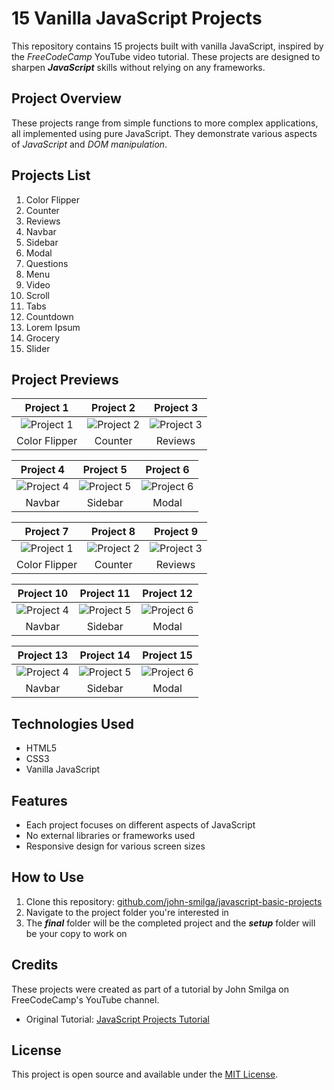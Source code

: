 # 15 Vanilla JavaScript Projects

This repository contains 15 projects built with vanilla JavaScript, inspired by the _FreeCodeCamp_ YouTube video tutorial. These projects are designed to sharpen **_JavaScript_** skills without relying on any frameworks.

## Project Overview

These projects range from simple functions to more complex applications, all implemented using pure JavaScript. They demonstrate various aspects of _JavaScript_ and _DOM_ _manipulation_.

## Projects List

1. Color Flipper
2. Counter
3. Reviews
4. Navbar
5. Sidebar
6. Modal
7. Questions
8. Menu
9. Video
10. Scroll
11. Tabs
12. Countdown
13. Lorem Ipsum
14. Grocery
15. Slider

## Project Previews

|            Project 1             |            Project 2             |            Project 3             |
| :------------------------------: | :------------------------------: | :------------------------------: |
| ![Project 1](path/to/image1.jpg) | ![Project 2](path/to/image2.jpg) | ![Project 3](path/to/image3.jpg) |
|          Color Flipper           |             Counter              |             Reviews              |

|            Project 4             |            Project 5             |            Project 6             |
| :------------------------------: | :------------------------------: | :------------------------------: |
| ![Project 4](path/to/image4.jpg) | ![Project 5](path/to/image5.jpg) | ![Project 6](path/to/image6.jpg) |
|              Navbar              |             Sidebar              |              Modal               |

|            Project 7             |            Project 8             |            Project 9             |
| :------------------------------: | :------------------------------: | :------------------------------: |
| ![Project 1](path/to/image1.jpg) | ![Project 2](path/to/image2.jpg) | ![Project 3](path/to/image3.jpg) |
|          Color Flipper           |             Counter              |             Reviews              |

|            Project 10            |            Project 11            |            Project 12            |
| :------------------------------: | :------------------------------: | :------------------------------: |
| ![Project 4](path/to/image4.jpg) | ![Project 5](path/to/image5.jpg) | ![Project 6](path/to/image6.jpg) |
|              Navbar              |             Sidebar              |              Modal               |

|            Project 13            |            Project 14            |            Project 15            |
| :------------------------------: | :------------------------------: | :------------------------------: |
| ![Project 4](path/to/image4.jpg) | ![Project 5](path/to/image5.jpg) | ![Project 6](path/to/image6.jpg) |
|              Navbar              |             Sidebar              |              Modal               |

## Technologies Used

- HTML5
- CSS3
- Vanilla JavaScript

## Features

- Each project focuses on different aspects of JavaScript
- No external libraries or frameworks used
- Responsive design for various screen sizes

## How to Use

1. Clone this repository: [github.com/john-smilga/javascript-basic-projects](https://github.com/john-smilga/javascript-basic-projects)
2. Navigate to the project folder you're interested in
3. The **_final_** folder will be the completed project and the **_setup_** folder will be your copy to work on

## Credits

These projects were created as part of a tutorial by John Smilga on FreeCodeCamp's YouTube channel.

- Original Tutorial: [JavaScript Projects Tutorial](https://www.youtube.com/watch?v=3PHXvlpOkf4&t=24431s)

## License

This project is open source and available under the [MIT License](LICENSE).
